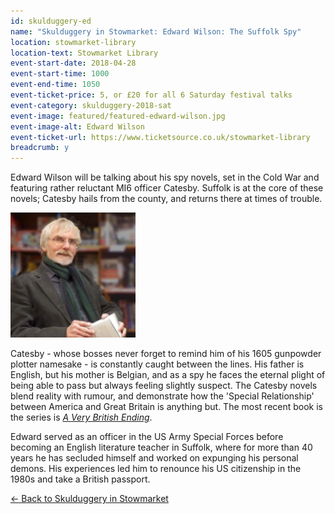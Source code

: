 ```yaml
---
id: skulduggery-ed
name: "Skulduggery in Stowmarket: Edward Wilson: The Suffolk Spy"
location: stowmarket-library
location-text: Stowmarket Library
event-start-date: 2018-04-28
event-start-time: 1000
event-end-time: 1050
event-ticket-price: 5, or £20 for all 6 Saturday festival talks
event-category: skulduggery-2018-sat
event-image: featured/featured-edward-wilson.jpg
event-image-alt: Edward Wilson
event-ticket-url: https://www.ticketsource.co.uk/stowmarket-library
breadcrumb: y
---
```


Edward Wilson will be talking about his spy novels, set in the Cold War and featuring rather reluctant MI6 officer Catesby. Suffolk is at the core of these novels; Catesby hails from the county, and returns there at times of trouble.

<img src="/images/featured/featured-edward-wilson.jpg" alt="Edward Wilson" class="custom-br-50 mw-40 {% include /c/img-float-right.html %}" />

Catesby - whose bosses never forget to remind him of his 1605 gunpowder plotter namesake - is constantly caught between the lines. His father is English, but his mother is Belgian, and as a spy he faces the eternal plight of being able to pass but always feeling slightly suspect. The Catesby novels blend reality with rumour, and demonstrate how the 'Special Relationship' between America and Great Britain is anything but. The most recent book is the series is [<cite>A Very British Ending</cite>](https://suffolk.spydus.co.uk/cgi-bin/spydus.exe/ENQ/OPAC/BIBENQ?BRN=1763568).

Edward served as an officer in the US Army Special Forces before becoming an English literature teacher in Suffolk, where for more than 40 years he has secluded himself and worked on expunging his personal demons. His experiences led him to renounce his US citizenship in the 1980s and take a British passport.

[&larr; Back to Skulduggery in Stowmarket](/skulduggery/)
